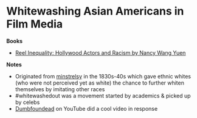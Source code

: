 # Whitewashing Asian Americans in Film Media

**Books**
- [Reel Inequality: Hollywood Actors and Racism by Nancy Wang Yuen](https://www.amazon.com/Reel-Inequality-Hollywood-Actors-Racism/dp/0813586291/ref=sr_1_1?s=books&ie=UTF8&qid=1496690381&sr=1-1&keywords=nancy+wang+yuen)

**Notes**
- Originated from [minstrelsy](https://en.wikipedia.org/wiki/Minstrel_show) in the 1830s-40s which gave ethnic whites (who were not perceived yet as white) the chance to further whiten themselves by imitating other races
- #whitewashedout was a movement started by academics & picked up by celebs
- [Dumbfoundead](https://www.youtube.com/watch?v=mmvqb9Uzu8k) on YouTube did a cool video in response
